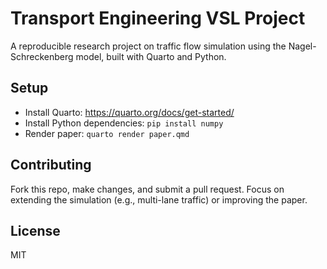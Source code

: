 # Transport Engineering VSL Project

A reproducible research project on traffic flow simulation using the Nagel-Schreckenberg model, built with Quarto and Python.

## Setup
- Install Quarto: https://quarto.org/docs/get-started/
- Install Python dependencies: `pip install numpy`
- Render paper: `quarto render paper.qmd`

## Contributing
Fork this repo, make changes, and submit a pull request. Focus on extending the simulation (e.g., multi-lane traffic) or improving the paper.

## License
MIT
